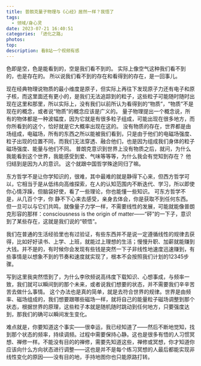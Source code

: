 ```yaml
---
title: 普朗克量子物理与《心经》居然一样？我悟了
tags:
  - 领域/身心灵
date: 2023-07-21 16:40:51
categories: 「进化之路」
photos:
top:
description: 看B站一个视频有感
---
```

色即是空，色是能看到的，空是我们看不到的。
实际上像空气这种我们看不到的，也是存在的。
所以说我们看不到的存在和看得到的存在，是一回事儿。

现在经典物理说物质的最小维度是原子，但实际上再往下发现原子力还有电子和原子核，而这里面还有更小的，是我们无法追踪到的粒子，这些粒子可能随时随时出现在这里和那里，所以实际上，没有我们以前所认为看得到的“物质”，“物质”不是现在的概念，或者说“物质”的概念应该是广义的。
量子物理提出一个概念说，所有的物体都是一种波幅度，因为它就是有很多粒子组成，可能出现在很多地方，而你所看到的这个，恰好就是它大概率出现在这的。
没有物质的存在，世界都是由场组成，电磁场，所有的东西之所以能被我们看到，只是由于他们的电磁场强度、粒子出现的位置不同，而我们无法穿透、融合他们，也是因为组成我们身体的粒子磁场强度、能量与他们不同。
普朗克意识到世界上没有物质之后，就问，为什么我能看到这个世界，我能感受到爱、气味等等等，为什么我会有觉知到存在？
他归结到是因为人的意识。
这个就跟中国哲学殊途同归了嘛。

东方哲学不是让你学知识的，很难，其中最难的就是静得下心来，但西方哲学可以，它相当于是从低纬向高维探索，在人的认知范围内不断迭代、学习，所以即使你心情浮躁，但脑袋好使，看了一些理论，你也能懂一些知识。
可东方哲学不是，从几百个字，你 静不下心来去感受，亲身去体会，你是获取不到任何东西。
但一旦可以与它们共鸣，就像量子力学一样，不需要线性的发展，可能就能像普朗克形容的那样：consciousness is the origin of matter——“砰”的一下子，意识到了某些存在，这就是我们说的“顿悟”。

我们在普通的生活经验里也有过验证，有些东西并不是说一定遵循线性的规律去获得，比如好好读书、上学、上班，就能过上理想的生活；慢慢升职、加薪就能赚到大钱。并不是的，有时候你会发现有些钱是突然一下子非线性地速度迅速赚到，有些事情是以想象不到的节奏和速度就实现了，根本不会按照我们计划的12345步骤。

写到这里我突然悟到了，为什么李欣频说高纬度下载知识、心想事成，与频率一致，我们就可以瞬间到的那个未来，或者说我们想要的状态，并不需要我们辛辛苦苦去做什么事情。
这个办法也是真的简单，就是去符合世界的规律。世界是由频率、磁场组成的，我们想要跟哪些磁场一样，就将自己的能量粒子磁场调整到那个状态，根据世界的原理，这些粒子本就是随机随时跳动到任何地方，只要强度达到，那我们的确可以瞬间发生变化。

难点就是，你要知道这个事实——很幸运，我已经知道了——然后不断地觉知，找到那个状态的频率，持续调频。过程中需要保持心静。这也是很多有悟的人习惯冥想、禅修一样。不能没有目的的禅修，需要先知道这些，禅修或冥想，你才知道你应该向什么方向状态进行调整——这也是并不是每个练习冥想的人最后都能实现非线性变化的原因——没有目的地，手持地图你也只能原路打转。